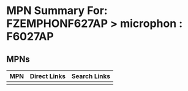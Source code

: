 



# MPN Summary For: FZEMPHONF627AP > microphon : F6027AP

## MPNs
  

|MPN|Direct Links|Search Links|
| :--- | :--- | :--- |
||||
